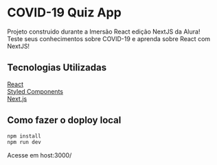 # COVID-19 Quiz App

Projeto construido durante a Imersão React edição NextJS da Alura!  
Teste seus conhecimentos sobre COVID-19 e aprenda sobre React com NextJS!

## Tecnologias Utilizadas

  [React](https://reactjs.org/)  
  [Styled Components](https://styled-components.com/)  
  [Next.js](https://nextjs.org/)  

## Como fazer o doploy local

```bash
npm install
npm run dev
```

Acesse em host:3000/
